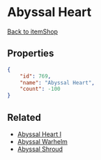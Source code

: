 # Abyssal Heart

<no description available>

[Back to itemShop](../item-shops.md)

## Properties

```json
{
    "id": 769,
    "name": "Abyssal Heart",
    "count": -100
}
```

## Related

- [Abyssal Heart I](../items/21371-abyssal-heart-i.md)
- [Abyssal Warhelm](../items/21385-abyssal-warhelm.md)
- [Abyssal Shroud](../items/21386-abyssal-shroud.md)

